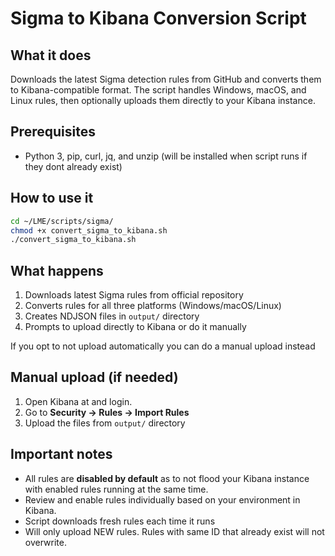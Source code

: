 # Sigma to Kibana Conversion Script

## What it does

Downloads the latest Sigma detection rules from GitHub and converts them to Kibana-compatible format. The script handles Windows, macOS, and Linux rules, then optionally uploads them directly to your Kibana instance.

## Prerequisites

- Python 3, pip, curl, jq, and unzip (will be installed when script runs if they dont already exist)

## How to use it

```bash
cd ~/LME/scripts/sigma/
chmod +x convert_sigma_to_kibana.sh
./convert_sigma_to_kibana.sh
```

## What happens

1. Downloads latest Sigma rules from official repository
2. Converts rules for all three platforms (Windows/macOS/Linux)
3. Creates NDJSON files in `output/` directory
4. Prompts to upload directly to Kibana or do it manually

If you opt to not upload automatically you can do a manual upload instead

## Manual upload (if needed)

1. Open Kibana at and login.
2. Go to **Security → Rules → Import Rules**
3. Upload the files from `output/` directory

## Important notes

- All rules are **disabled by default** as to not flood your Kibana instance with enabled rules running at the same time.
- Review and enable rules individually based on your environment in Kibana.
- Script downloads fresh rules each time it runs
- Will only upload NEW rules. Rules with same ID that already exist will not overwrite.
